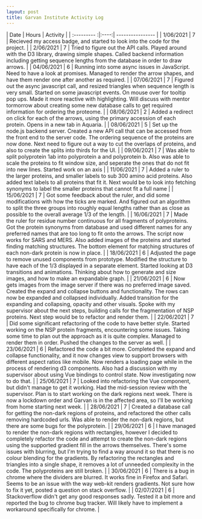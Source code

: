 ```yaml
---
layout: post
title: Garvan Institute Activity Log
---
```


| Date        | Hours | Activity  |
| :--------- :|:----:| ---------------- |
| 1/06/2021  | 7 | Recieved my access badge, and started to look into the code for the project. |
| 2/06/2021  | 7 | Tried to figure out the API calls. Played around with the D3 library, drawing simple shapes. Called backend information including getting sequence lengths from the database in order to draw arrows. |
| 04/06/2021 | 6 | Running into some async issues in JavaScript. Need to have a look at promises. Managed to render the arrow shapes, and have them render one after another as required. |
| 07/06/2021 | 7 | Figured out the async javascript call, and resized triangles when sequence length is very small. Started on some javascript events. On mouse over for tooltip pop ups. Made it more reactive with highlighting. Will discuss with mentor tormorrow about creating some new database calls to get required information for ordering the proteome. |
| 08/06/2021 | 2 | Added a redirect on click for each of the arrows, using the primary accession of each protein. Opens in a new tab in Aquaria. |
| 08/06/2021 | 5 | Set up the node.js backend server. Created a new API call that can be accessed from the front end to the server code. The ordering sequence of the proteins are now done. Next need to figure out a way to cut the overlaps of proteins, and also to create the splits into thirds for the UI. |
| 09/06/2021 | 7 | Was able to split polyprotein 1ab into polyprotein a and polyprotein b. Also was able to scale the proteins to fit window size, and seperate the ones that do not fit into new lines. Started work on an axis |
| 11/06/2021 | 7 | Added a ruler to the larger proteins, and smaller labels to sub 300 amino acid proteins. Also added text labels to all proteins that fit it. Next would be to look into fetching synonyms to label the smaller proteins that cannot fit a full name |
| 15/06/2021 | 7 | Got some feedback about the ruler, and did some modifications with how the ticks are marked. And figured out an algorithm to split the three groups into roughly equal lengths rather than as close as possible to the overall average 1/3 of the length. |
| 16/06/2021 | 7 | Made the ruler for residue number continuous for all fragments of polyproteins. Got the protein synonyms from database and used different names for any preferred names that are too long to fit onto the arrows. The script now works for SARS and MERS. Also added images of the proteins and started finding matching structures. The bottom element for matching structures of each non-dark protein is now in place. |
| 18/06/2021 | 6 | Adjusted the page to remove unused components from prototype. Modified the structure to have each of the 1/3 displayed in a separate element. Started looking at D3 transitions and animations. Thinking about how to generate and size images, and how to make an expandable graph. |
| 21/06/2021 | 6 | Now gets images from the image server if there was no preferred image saved. Created the expand and collapse buttons and functionality. The rows can now be expanded and collapsed individually. Added transition for the expanding and collapsing, opacity and other visuals. Spoke with my supervisor about the next steps, building calls for the fragmentation of NSP proteins. Next step would be to refactor and render them. |
| 22/06/2021 | 7 | Did some significant refactoring of the code to have better style. Started working on the NSP protein fragments, encountering some issues. Taking some time to plan out the approach as it is quite complex. Managed to render them in order. Pushed the changes to the server as well. |
| 23/06/2021 | 6 | Refactored the code a bit more. Completed the expand and collapse functionality, and it now changes view to support browsers with different aspect ratios like mobile. Now renders a loading page while in the process of rendering d3 components. Also had a discussion with my supervisor about using Vue bindings to control state. Now investigating now to do that. |
| 25/06/2021 | 7 | Looked into refactoring the Vue component, but didn't manage to get it working. Had the mid-session review with the supervisor. Plan is to start working on the dark regions next week. There is now a lockdown order and Garvan is in the affected area, so I'll be working from home starting next week. |
| 28/06/2021 | 7 | Created a database call for getting the non-dark regions of proteins, and refactored the other calls removing hardcoded urls. Was able to render the non-dark regions, but there are some bugs for the polyprotein. |
| 29/06/2021 | 6 | I have managed to render the non-dark regions with rectangles, however I decided to completely refactor the code and attempt to create the non-dark regions using the supported gradient fill in the arrows themselves. There's some issues with blurring, but I'm trying to find a way around it so that there is no colour blending for the gradients. By refactoring the rectangles and triangles into a single shape, it removes a lot of unneeded complexity in the code. The polyproteins are still broken. |
| 30/06/2021 | 6 | There is a bug in chrome where the dividers are blurred. It works fine in Firefox and Safari. Seems to be an issue with the way web-kit renders gradients. Not sure how to fix it yet, posted a question on stack overflow. |
| 02/07/2021 | 6 | Stackoverflow didn't get any good responses sadly. Tested it a bit more and reported the bug to chrome bug tracker. Will likely have to implement a workaround specifically for chrome. |
